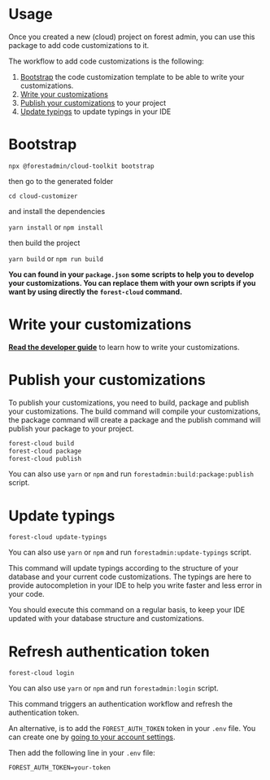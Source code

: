 # Usage

Once you created a new (cloud) project on forest admin,
you can use this package to add code customizations to it.

The workflow to add code customizations is the following:

1. [Bootstrap](#bootstrap) the code customization template to be able to write your customizations.
2. [Write your customizations](#write-your-customizations)
3. [Publish your customizations](#publish-your-customizations) to your project
4. [Update typings](#update-typings) to update typings in your IDE

# Bootstrap

`npx @forestadmin/cloud-toolkit bootstrap`

then go to the generated folder

`cd cloud-customizer`

and install the dependencies

`yarn install` or `npm install`

then build the project

`yarn build` or `npm run build`

**You can found in your `package.json` some scripts to help you to develop your customizations.
You can replace them with your own scripts if you want by using directly the `forest-cloud` command.**

# Write your customizations

**[Read the developer guide](https://docs.forestadmin.com/developer-guide-agents-nodejs/agent-customization/agent-customization)** to learn how to write your customizations.

# Publish your customizations

To publish your customizations, you need to build, package and publish your customizations.
The build command will compile your customizations, the package command will create a package and the publish command will publish your package to your project.

```bash
forest-cloud build
forest-cloud package
forest-cloud publish
```

You can also use `yarn` or `npm` and run `forestadmin:build:package:publish` script.

# Update typings

`forest-cloud update-typings`

You can also use `yarn` or `npm` and run `forestadmin:update-typings` script.

This command will update typings according to the structure of your database and your current code customizations.
The typings are here to provide autocompletion in your IDE to help you write faster and less error in your code.

You should execute this command on a regular basis, to keep your IDE
updated with your database structure and customizations.

# Refresh authentication token

`forest-cloud login`

You can also use `yarn` or `npm` and run `forestadmin:login` script.

This command triggers an authentication workflow and refresh the authentication token.

An alternative, is to add the `FOREST_AUTH_TOKEN` token in your `.env` file.
You can create one by [going to your account settings](https://app.development.forestadmin.com/user-settings/application-tokens/generate).

Then add the following line in your `.env` file:
```
FOREST_AUTH_TOKEN=your-token
```